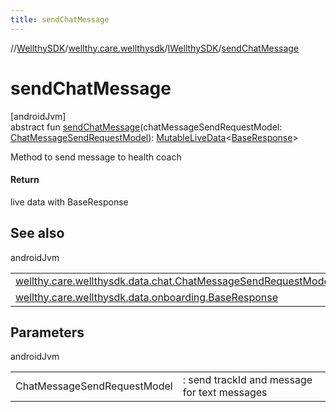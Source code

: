 ```yaml
---
title: sendChatMessage
---
```

//[WellthySDK](../../../index.html)/[wellthy.care.wellthysdk](../index.html)/[IWellthySDK](index.html)/[sendChatMessage](send-chat-message.html)



# sendChatMessage



[androidJvm]\
abstract fun [sendChatMessage](send-chat-message.html)(chatMessageSendRequestModel: [ChatMessageSendRequestModel](../../wellthy.care.wellthysdk.data.chat/-chat-message-send-request-model/index.html)): [MutableLiveData](https://developer.android.com/reference/kotlin/androidx/lifecycle/MutableLiveData.html)&lt;[BaseResponse](../../wellthy.care.wellthysdk.data.onboarding/-base-response/index.html)&gt;



Method to send message to health coach



#### Return



live data with BaseResponse



## See also


androidJvm

| | |
|---|---|
| [wellthy.care.wellthysdk.data.chat.ChatMessageSendRequestModel](../../wellthy.care.wellthysdk.data.chat/-chat-message-send-request-model/index.html) |  |
| [wellthy.care.wellthysdk.data.onboarding.BaseResponse](../../wellthy.care.wellthysdk.data.onboarding/-base-response/index.html) |  |



## Parameters


androidJvm

| | |
|---|---|
| ChatMessageSendRequestModel | : send trackId and message for text messages |




